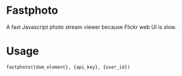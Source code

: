 Fastphoto
=========

A fast Javascript photo stream viewer because Flickr web UI is slow.

Usage
=========

    fastphoto({dom_element}, {api_key}, {user_id})